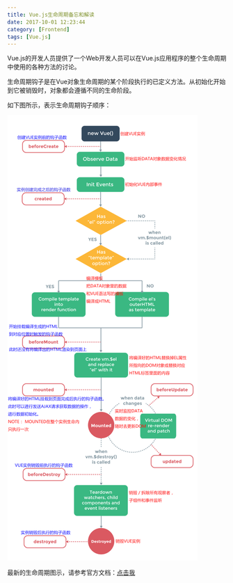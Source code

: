 ```yaml
---
title: Vue.js生命周期备忘和解读
date: 2017-10-01 12:23:44
category: [Frontend]
tags: [Vue.js]
---
```




Vue.js的开发人员提供了一个Web开发人员可以在Vue.js应用程序的整个生命周期中使用的各种方法的讨论。

生命周期钩子是在Vue对象生命周期的某个阶段执行的已定义方法。从初始化开始到它被销毁时，对象都会遵循不同的生命阶段。

如下图所示，表示生命周期钩子顺序：

![VueLifestyle](/resource/image/VueLifesytle/Vuelifestyle.png 'Vuelifestyle')



最新的生命周期图示，请参考官方文档：[点击我](https://cn.vuejs.org/v2/guide/instance.html#生命周期图示)

